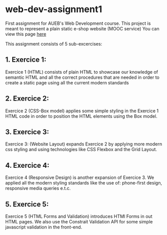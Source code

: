 # web-dev-assignment1
First assignment for AUEB's Web Development course. This project is meant to represent a plain static e-shop website (MOOC service)
You can view this page  [here](https://giannisprof.github.io/web-dev-assignment1/assignment-1/index.html)

This assignment consists of 5 sub-excercises: 

## 1. Exercice 1: 
  Exercice 1 (HTML) consists of plain HTML to showcase our knowledge of semantic HTML and all the correct procedures that are needed in order to create a static page       using all the current modern standards

## 2. Exercice 2: 
  Exercice 2 (CSS-Box model) applies some simple styling in the Exercice 1 HTML code in order to position the HTML elements using the Box model.

## 3. Exercice 3:
  Exercice 3: (Website Layout) expands Exercice 2 by applying more modern css styling and using technologies like CSS Flexbox and the Grid Layout.
 
## 4. Exercice 4: 
   Exercice 4 (Responsive Design) is another expansion of Exercice 3. We applied all the modern styling standards like the use of: phone-first design, responsive media 
   queries e.t.c.
 
## 5. Exercice 5:
   Exercice 5 (HTML Forms and Validation) introduces HTMl Forms in out HTML pages. We also use the Constrait Validation API for some simple javascript validation in the    front-end.
    
